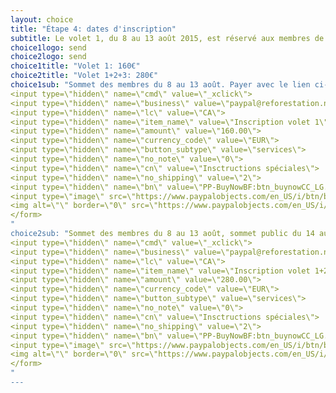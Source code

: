 ```yaml
---
layout: choice
title: "Étape 4: dates d'inscription"
subtitle: Le volet 1, du 8 au 13 août 2015, est réservé aux membres de Terre des jeunes; Le volet 2, du 14 au 18 août, est ouvert au public. Vous pouvez aussi réserver votre place au volet culturel du 21 au 23 août. Un volet éco-touristique sera aussi offert les 24 et 25 août et payable sur place. Vous pouvez aussi vous inscrire uniquement au volet 2 en <a href="sud-nonmembre.html">visitant la page des non-membres</a>
choice1logo: send
choice2logo: send
choice1title: "Volet 1: 160€"
choice2title: "Volet 1+2+3: 280€"
choice1sub: "Sommet des membres du 8 au 13 août. Payer avec le lien ci-dessous ou <a href="http://terredesjeunes.org/contact?edit[subject]=informations%20western%20union%20SVP&edit[message]=J'aimerais%20payer%20directement%20par%20Western%20Union--SVP%20me%20fournir%20les%20informations%20pour%20ce%20faire,%20merci.">contactez-nous pour savoir comment payer par Western Union.</a><br/><br/><form action=\"https://www.paypal.com/cgi-bin/webscr\" method=\"post\" target=\"_top\">
<input type=\"hidden\" name=\"cmd\" value=\"_xclick\">
<input type=\"hidden\" name=\"business\" value=\"paypal@reforestation.net\">
<input type=\"hidden\" name=\"lc\" value=\"CA\">
<input type=\"hidden\" name=\"item_name\" value=\"Inscription volet 1\">
<input type=\"hidden\" name=\"amount\" value=\"160.00\">
<input type=\"hidden\" name=\"currency_code\" value=\"EUR\">
<input type=\"hidden\" name=\"button_subtype\" value=\"services\">
<input type=\"hidden\" name=\"no_note\" value=\"0\">
<input type=\"hidden\" name=\"cn\" value=\"Insctructions spéciales\">
<input type=\"hidden\" name=\"no_shipping\" value=\"2\">
<input type=\"hidden\" name=\"bn\" value=\"PP-BuyNowBF:btn_buynowCC_LG.gif:NonHosted\">
<input type=\"image\" src=\"https://www.paypalobjects.com/en_US/i/btn/btn_buynowCC_LG.gif\" border=\"0\" name=\"submit\" alt=\"PayPal - The safer, easier way to pay online!\">
<img alt=\"\" border=\"0\" src=\"https://www.paypalobjects.com/en_US/i/scr/pixel.gif\" width=\"1\" height=\"1\">
</form>
"
choice2sub: "Sommet des membres du 8 au 13 août, sommet public du 14 au 18 août + volet culturel du 21 au 23 août. Payer avec le lien ci-dessous ou <a href="http://terredesjeunes.org/contact?edit[subject]=informations%20western%20union%20SVP&edit[message]=J'aimerais%20payer%20directement%20par%20Western%20Union--SVP%20me%20fournir%20les%20informations%20pour%20ce%20faire,%20merci.">contactez-nous pour savoir comment payer par Western Union.</a><br/><br/><form action=\"https://www.paypal.com/cgi-bin/webscr\" method=\"post\" target=\"_top\">
<input type=\"hidden\" name=\"cmd\" value=\"_xclick\">
<input type=\"hidden\" name=\"business\" value=\"paypal@reforestation.net\">
<input type=\"hidden\" name=\"lc\" value=\"CA\">
<input type=\"hidden\" name=\"item_name\" value=\"Inscription volet 1+2+3\">
<input type=\"hidden\" name=\"amount\" value=\"280.00\">
<input type=\"hidden\" name=\"currency_code\" value=\"EUR\">
<input type=\"hidden\" name=\"button_subtype\" value=\"services\">
<input type=\"hidden\" name=\"no_note\" value=\"0\">
<input type=\"hidden\" name=\"cn\" value=\"Insctructions spéciales\">
<input type=\"hidden\" name=\"no_shipping\" value=\"2\">
<input type=\"hidden\" name=\"bn\" value=\"PP-BuyNowBF:btn_buynowCC_LG.gif:NonHosted\">
<input type=\"image\" src=\"https://www.paypalobjects.com/en_US/i/btn/btn_buynowCC_LG.gif\" border=\"0\" name=\"submit\" alt=\"PayPal - The safer, easier way to pay online!\">
<img alt=\"\" border=\"0\" src=\"https://www.paypalobjects.com/en_US/i/scr/pixel.gif\" width=\"1\" height=\"1\">
</form>
"
---
```



